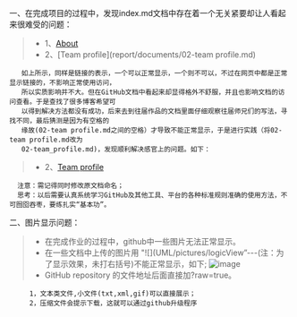 一、在完成项目的过程中，发现index.md文档中存在着一个无关紧要却让人看起来很难受的问题：
> * 1、[About](report/documents/01-about.md)
> * 2、[Team profile](report/documents/02-team profile.md)

       如上所示，同样是链接的表示，一个可以正常显示，一个则不可以，不过在网页中都是正常显示链接的，不影响正常使用访问，
       所以实质影响并不大。但在GitHub文档中看起来却显得格外不舒服，并且也影响文档的访问查看。于是查找了很多博客希望可
       以得到解决方法都没有成功，后来去到往届作品的文档里面仔细观察往届师兄们的写法，寻找不同，最后猜测是因为有空格的
       缘故(02-team profile.md之间的空格）才导致不能正常显示，于是进行实践（将02-team profile.md改为
       02-team_profile.md)，发现顺利解决感官上的问题。如下：
>* 2、[Team profile](report/documents/02-team_profile.md)

      注意：需记得同时修改原文档命名；
      思考：以后需要认真系统学习GitHub及其他工具、平台的各种标准规则准确的使用方法，不可囫囵吞枣，要练扎实“基本功”。
二、图片显示问题：
> * 在完成作业的过程中，github中一些图片无法正常显示。
> * 在一些文档中上传的图片用 "![](UML/pictures/logicView”---(注：为了显示效果，未打右括号)不能正常显示，如下;
> ![image](UML/pictures/logicView)
> * GitHub repository 的文件地址后面直接加?raw=true。
         
         1，文本类文件,小文件(txt,xml,gif)可以直接展示；
         2，压缩文件会提示下载，这就可以通过github升级程序
     

